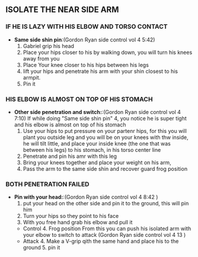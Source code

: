 ## ISOLATE THE NEAR SIDE ARM
### IF HE IS LAZY WITH HIS ELBOW AND TORSO CONTACT 
- **Same side shin pin**:(Gordon Ryan side control vol 4 5:42)  
  1. Gabriel grip his head
  2. Place your hips closer to his by walking down, you will turn his knees away from you
  3. Place Your knee closer to his hips between his legs
  4. lift your hips and penetrate his arm with your shin closest to his armpit.
  5. Pin it

### HIS ELBOW IS ALMOST ON TOP OF HIS STOMACH
- **Other side penetration and switch:**:(Gordon Ryan side control vol 4 7:10)
  If while doing "Same side shin pin" 4,  you notice he is super tight and his elbow is almost on top of his stomach
  1. Use your hips to put pressure on your partenr hips, for this you will plant you outside leg and you will be on your knees with thw inside, he will tilt  little, and  place your inside knee (the one that was between his legs) to his stomach, in his torso center line
  2. Penetrate and pin his amr with this leg
  3. Bring your knees together and place your weight on his arm,
  4. Pass the arm to the same side shin and recover guard frog position

### BOTH PENETRATION FAILED
- **Pin with your head:**:(Gordon Ryan side control vol 4 8:42 )
    1. put your head on the other side and pin it to the ground, this will pin him
    2. Turn your hips so they point to his face
    3. With you free hand grab his elbow and pull it
    - Control
      4. Frog position
      From this you can push his isolated arm with your elbow to switch to attack (Gordon Ryan side control vol 4 13 )
    - Attack
      4. Make a V-grip qith the same hand and place his to the ground
      5. pin it

